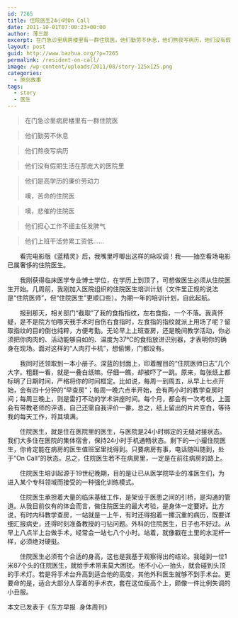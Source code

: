 ```yaml
---
id: 7265
title: 住院医生24小时On Call
date: 2011-10-01T07:00:23+00:00
author: 薄三郎
excerpt: 在门急诊里病房楼里有一群住院医，他们勤劳不休息，他们熬夜写病历，他们没有假期生活在那庞大的医院里，他们是高学历的廉价劳动力。噢，苦命的住院医；噢，悲催的住院医，他们担心工作不细主任发脾气，他们上班干活劳累工资低……
layout: post
guid: http://www.bazhua.org/?p=7265
permalink: /resident-on-call/
image: /wp-content/uploads/2011/08/story-125x125.png
categories:
  - 原创故事
tags:
  - story
  - 医生
---
```

> 在门急诊里病房楼里有一群住院医
  
> 他们勤劳不休息
  
> 他们熬夜写病历
  
> 他们没有假期生活在那庞大的医院里
  
> 他们是高学历的廉价劳动力
> 
> 噢，苦命的住院医
  
> 噢，悲催的住院医
  
> 他们担心工作不细主任发脾气
  
> 他们上班干活劳累工资低……

　　看完电影版《蓝精灵》后，我嘴里哼唧出这样的咏叹调！我——抽空看场电影已属奢侈的住院医生。

　　我刚获得临床医学专业博士学位，在学历上到顶了，可想做医生必须从住院医生开始。几周前，我刚加入医院组织的住院医生培训计划（文件里正规的说法是“住院医师”，但“住院医生”更顺口些）。为期一年的培训计划，自此起航。

　　报到那天，相关部门“截取”了我的食指指纹，左右食指，一个不落。我真怀疑，是不是院方怕哪天我手术时自伤右食指时，左食指的指纹就派上用场了呢？留取指纹的目的倒也纯粹，方便考勤。无论早上上班查房，还是晚间教学活动，你必须把你肉肉的、活动能够自如的、温度为37℃的食指放进识别器，才表明你的确身在现场。面对这样的“人肉打卡机”，想偷懒，门都没有。

　　我同时还领取到一本小册子。深蓝的封面上，印着醒目的“住院医师日志”几个大字。粗翻一看，就是一叠白纸嘛。仔细一瞧，却被吓了一跳。原来，每张纸上都标明了日期时间，严格将你的时间框定。比如说，每周一到周五，从早上七点开始，会有四十分钟的“早查房”；每周一晚六点半开始，会有两小时的教学查房时间；每周三晚上，则是雷打不动的学术讲座时间。每个月，都会有一次考核，上面会有带教老师的评语，自己还需自我评价一番。总之，纸上留出的片片空白，等待我的每天工作，将其填满。

　　住院医生，就是住在医院里的医生，与医院是24小时绑定的无缝对接状态。我们大多住在医院的集体宿舍，保持24小时手机通畅状态。剩下的一小撮住院医生，你肯定能在病房的医生值班室里找得到。只要病房有事，电话随叫随到，处于“On Call”的状态。总之，住院医生若不在病房里，一定是在前往病房的路上。

　　住院医生培训起源于19世纪晚期，目的是让已从医学院毕业的准医生们，为进入某个专科领域而接受的一种强化训练模式。

　　住院医生承担着大量的临床基础工作，是架设于医患之间的引桥，是沟通的管道。从我目前仅有的体会而言，做住院医生的最大考验，是身体一定要好。比方说，有时内科教学查房，一站就是一上午，有时还得抱着一摞沉重的病历，既要详细汇报病史，还得时刻准备教授的刁钻问题。外科的住院医生，日子也不好过。从早上八点半上台做手术，经常会一站七八个小时。站着，就像戳在土里的水泥杆一样，必须绝对硬挺。

　　住院医生必须有个合适的身高，这也是我基于观察得出的结论。我碰到一位1米87个头的住院医生，就给手术带来莫大困扰。他不小心一抬头，就会碰到头顶的手术灯。若是将手术台升高到适合他的高度，其他外科医生就够不到手术台。更要命的是，适合大部分人穿着的手术衣，套在这位瘦高个上，颇像一件比例失调的小丑服。

<pre>本文已发表于《东方早报 身体周刊》</pre>
